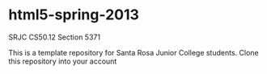 html5-spring-2013
=================

SRJC CS50.12 Section 5371

This is a template repository for Santa Rosa Junior College students.    Clone this repository into your account 